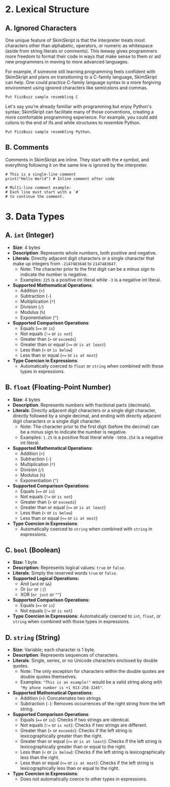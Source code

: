 # 2. Lexical Structure
## A. Ignored Characters
One unique feature of SkimSkript is that the interpreter treats most characters other than alphabetic, operators, or numeric as whitespace (aside from string literals or comments). This leeway gives programmers more freedom to format their code in ways that make sense to them or aid new programmers in moving to more advanced languages.

For example, if someone still learning programming feels confident with SkimSkript and plans on transitioning to a C-family language, SkimSkript can help. One could practice C-family language syntax in a more forgiving environment using ignored characters like semicolons and commas.
```
Put FizzBuzz sample resembling C
```
Let's say you're already familiar with programming but enjoy Python's syntax; SkimSkript can facilitate many of those conventions, creating a more comfortable programming experience. For example, you could add colons to the end of ifs and while structures to resemble Python.
```
Put FizzBuzz sample resembling Python.
```

## B. Comments

Comments in SkimSkript are inline. They start with the `#` symbol, and everything following it on the same line is ignored by the interpreter.

```
# This is a single-line comment
print("Hello World") # Inline comment after code

# Multi-line comment example:
# Each line must start with a `#`
# to continue the comment.
```
# 3. Data Types

## A. `int` (Integer)

-   **Size**: 4 bytes
-   **Description**: Represents whole numbers, both positive and negative.
-  **Literals**: Directly adjacent digit characters or a single character that make up integers from `-2147483648` to `2147483647`. 
	- Note: The character prior to the first digit can be a minus sign to indicate the number is negative.
	- Examples: `225` is a positive int literal while `-3` is a negative int  literal.
-   **Supported Mathematical Operations**:
    -   Addition (`+`)
    -   Subtraction (`-`)
    -   Multiplication (`*`)
    -   Division (`/`)
    -   Modulus (`%`)
    -   Exponentiation (`^`)
-   **Supported Comparison Operations**:
    -   Equals (`==` or `is`)
    -   Not equals (`!=` or `is not`)
    -   Greater than (`>` or `exceeds`)
    -   Greater than or equal (`>=` or `is at least`)
    -   Less than (`<` or `is below`)
    -   Less than or equal (`<=` or `is at most`)
-   **Type Coercion in Expressions**:
    -   Automatically coerced to `float` or `string` when combined with those types in expressions.
 
## B. `float` (Floating-Point Number)

-   **Size**: 4 bytes
-   **Description**: Represents numbers with fractional parts (decimals).
- **Literals**: Directly adjacent digit characters or a single digit character, directly followed by a single decimal, and ending with directly adjacent digit characters or a single digit character.
	- Note: The character prior to the first digit (before the decimal) can be a minus sign to indicate the number is negative.
	- Examples: `1.25` is a positive float literal while `-5050.254` is a negative int  literal.
-   **Supported Mathematical Operations**:
    -   Addition (`+`)
    -   Subtraction (`-`)
    -   Multiplication (`*`)
    -   Division (`/`)
    -   Modulus (`%`)
    -   Exponentiation (`^`)
-   **Supported Comparison Operations**:
    -   Equals (`==` or `is`)
    -   Not equals (`!=` or `is not`)
    -   Greater than (`>` or `exceeds`)
    -   Greater than or equal (`>=` or `is at least`)
    -   Less than (`<` or `is below`)
    -   Less than or equal (`<=` or `is at most`)
-   **Type Coercion in Expressions**:
    -   Automatically coerced to `string` when combined with `string` in expressions.


## C. `bool` (Boolean)

-   **Size:** 1 byte
-   **Description:** Represents logical values: `true` or `false`.
- **Literals**: Simply the reserved words `true` or `false`.
-   **Supported Logical Operations:**
	   -  And (`and` or `&&`)
	-   Or (`or` or `||`)
	-   XOR (`or just` or `^^`)
-   **Supported Comparison Operations:**    
    -   Equals (`==` or `is`)
    -   Not equals (`!=` or `is not`)
-   **Type Coercion in Expressions:** Automatically coerced to `int`, `float`, or `string` when combined with those types in expressions.

## D. `string` (String)

-   **Size**: Variable; each character is 1 byte.
-   **Description**: Represents sequences of characters.
- **Literals**: Single, series, or no Unicode characters enclosed by double quotes.
	- Note: The only exception for characters within the double quotes are double quotes themselves.
	- Examples: `"This is an example!"` would be a valid string along with `"My phone number is +1 913-258-3245"`.
-   **Supported Mathematical Operations**:
    -   Addition (`+`): Concatenates two strings.
    -   Subtraction (`-`): Removes occurrences of the right string from the left string.
-   **Supported Comparison Operations**:
    -   Equals (`==` or `is`): Checks if two strings are identical.
    -   Not equals (`!=` or `is not`): Checks if two strings are different.
    -   Greater than (`>` or `exceeds`): Checks if the left string is lexicographically greater than the right.
    -   Greater than or equal (`>=` or `is at least`): Checks if the left string is lexicographically greater than or equal to the right.
    -   Less than (`<` or `is below`): Checks if the left string is lexicographically less than the right.
    -   Less than or equal (`<=` or `is at most`): Checks if the left string is lexicographically less than or equal to the right.
-   **Type Coercion in Expressions**:
    -   Does not automatically coerce to other types in expressions.
